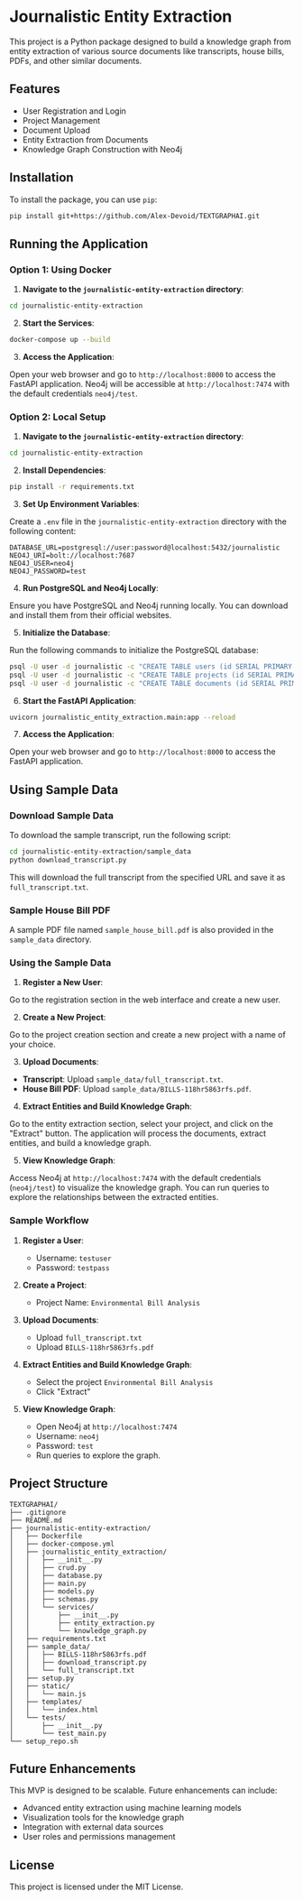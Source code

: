 # Journalistic Entity Extraction

This project is a Python package designed to build a knowledge graph from entity extraction of various source documents like transcripts, house bills, PDFs, and other similar documents.

## Features

- User Registration and Login
- Project Management
- Document Upload
- Entity Extraction from Documents
- Knowledge Graph Construction with Neo4j

## Installation

To install the package, you can use `pip`:

```sh
pip install git+https://github.com/Alex-Devoid/TEXTGRAPHAI.git
```

## Running the Application

### Option 1: Using Docker

1. **Navigate to the `journalistic-entity-extraction` directory**:

```sh
cd journalistic-entity-extraction
```

2. **Start the Services**:

```sh
docker-compose up --build
```

3. **Access the Application**:

Open your web browser and go to `http://localhost:8000` to access the FastAPI application. Neo4j will be accessible at `http://localhost:7474` with the default credentials `neo4j/test`.

### Option 2: Local Setup

1. **Navigate to the `journalistic-entity-extraction` directory**:

```sh
cd journalistic-entity-extraction
```

2. **Install Dependencies**:

```sh
pip install -r requirements.txt
```

3. **Set Up Environment Variables**:

Create a `.env` file in the `journalistic-entity-extraction` directory with the following content:

```plaintext
DATABASE_URL=postgresql://user:password@localhost:5432/journalistic
NEO4J_URI=bolt://localhost:7687
NEO4J_USER=neo4j
NEO4J_PASSWORD=test
```

4. **Run PostgreSQL and Neo4j Locally**:

Ensure you have PostgreSQL and Neo4j running locally. You can download and install them from their official websites.

5. **Initialize the Database**:

Run the following commands to initialize the PostgreSQL database:

```sh
psql -U user -d journalistic -c "CREATE TABLE users (id SERIAL PRIMARY KEY, username VARCHAR(50) UNIQUE NOT NULL, hashed_password VARCHAR(100) NOT NULL);"
psql -U user -d journalistic -c "CREATE TABLE projects (id SERIAL PRIMARY KEY, name VARCHAR(100) NOT NULL, owner_id INTEGER REFERENCES users(id));"
psql -U user -d journalistic -c "CREATE TABLE documents (id SERIAL PRIMARY KEY, filename VARCHAR(100) NOT NULL, path VARCHAR(200) NOT NULL, project_id INTEGER REFERENCES projects(id));"
```

6. **Start the FastAPI Application**:

```sh
uvicorn journalistic_entity_extraction.main:app --reload
```

7. **Access the Application**:

Open your web browser and go to `http://localhost:8000` to access the FastAPI application.

## Using Sample Data

### Download Sample Data

To download the sample transcript, run the following script:

```sh
cd journalistic-entity-extraction/sample_data
python download_transcript.py
```

This will download the full transcript from the specified URL and save it as `full_transcript.txt`.

### Sample House Bill PDF

A sample PDF file named `sample_house_bill.pdf` is also provided in the `sample_data` directory.

### Using the Sample Data

1. **Register a New User**:

Go to the registration section in the web interface and create a new user.

2. **Create a New Project**:

Go to the project creation section and create a new project with a name of your choice.

3. **Upload Documents**:

- **Transcript**: Upload `sample_data/full_transcript.txt`.
- **House Bill PDF**: Upload `sample_data/BILLS-118hr5863rfs.pdf`.

4. **Extract Entities and Build Knowledge Graph**:

Go to the entity extraction section, select your project, and click on the "Extract" button. The application will process the documents, extract entities, and build a knowledge graph.

5. **View Knowledge Graph**:

Access Neo4j at `http://localhost:7474` with the default credentials (`neo4j/test`) to visualize the knowledge graph. You can run queries to explore the relationships between the extracted entities.

### Sample Workflow

1. **Register a User**:
    - Username: `testuser`
    - Password: `testpass`

2. **Create a Project**:
    - Project Name: `Environmental Bill Analysis`

3. **Upload Documents**:
    - Upload `full_transcript.txt`
    - Upload `BILLS-118hr5863rfs.pdf`

4. **Extract Entities and Build Knowledge Graph**:
    - Select the project `Environmental Bill Analysis`
    - Click "Extract"

5. **View Knowledge Graph**:
    - Open Neo4j at `http://localhost:7474`
    - Username: `neo4j`
    - Password: `test`
    - Run queries to explore the graph.

## Project Structure

```
TEXTGRAPHAI/
├── .gitignore
├── README.md
├── journalistic-entity-extraction/
│   ├── Dockerfile
│   ├── docker-compose.yml
│   ├── journalistic_entity_extraction/
│   │   ├── __init__.py
│   │   ├── crud.py
│   │   ├── database.py
│   │   ├── main.py
│   │   ├── models.py
│   │   ├── schemas.py
│   │   └── services/
│   │       ├── __init__.py
│   │       ├── entity_extraction.py
│   │       └── knowledge_graph.py
│   ├── requirements.txt
│   ├── sample_data/
│   │   ├── BILLS-118hr5863rfs.pdf
│   │   ├── download_transcript.py
│   │   └── full_transcript.txt
│   ├── setup.py
│   ├── static/
│   │   └── main.js
│   ├── templates/
│   │   └── index.html
│   └── tests/
│       ├── __init__.py
│       └── test_main.py
└── setup_repo.sh
```

## Future Enhancements

This MVP is designed to be scalable. Future enhancements can include:

- Advanced entity extraction using machine learning models
- Visualization tools for the knowledge graph
- Integration with external data sources
- User roles and permissions management

## License

This project is licensed under the MIT License.
